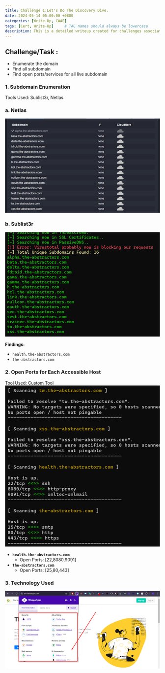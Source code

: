 ```yaml
---
title: Challenge 1:Let's Do The Discovery Dive.
date: 2024-05-14 05:00:00 +0800
categories: [Write-Up, CWAE]
tags: [Cert, Write-Up]     # TAG names should always be lowercase
description: This is a detailed writeup created for challenges associated with the Certified Web AppSecurity Expert (CWAE) certification. 
---
```


## Challenge/Task :

- Enumerate the domain
- Find all subdomain
- Find open ports/services for all live subdomain

### 1. Subdomain Enumeration

Tools Used: Sublist3r, Netlas

### a. Netlas
![Netlas Scanning Result](/img/cwae/netlas.png)
### b. Sublist3r
![Sublist3r Scanning Result](/img/cwae/sublist3r.png)

**Findings:**

- `health.the-abstractors.com`
- `the-abstractors.com`

### 2. Open Ports for Each Accessible Host

Tool Used: Custom Tool
![Port Scanning Result](/img/cwae/portscan.png)


- **`health.the-abstractors.com`**
    - Open Ports: [22,8080,9091]
- **`the-abstractors.com`**
    - Open Ports: [25,80,443]

### 3. Technology Used
![Technology Scanning Result](/img/cwae/wappalyzer.png)
